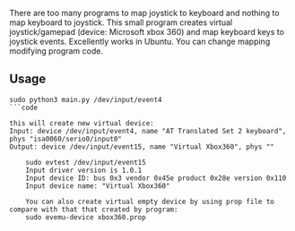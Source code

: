 There are too many programs to map joystick to keyboard and nothing to map keyboard to joystick.
This small program creates virtual joystick/gamepad (device: Microsoft xbox 360) and map keyboard keys to joystick events.
Excellently works in Ubuntu. You can change mapping modifying program code.

Usage
-----------

```code
sudo python3 main.py /dev/input/event4
```code

this will create new virtual device:
Input: device /dev/input/event4, name "AT Translated Set 2 keyboard", phys "isa0060/serio0/input0"
Output: device /dev/input/event15, name "Virtual Xbox360", phys ""

    sudo evtest /dev/input/event15
    Input driver version is 1.0.1
    Input device ID: bus 0x3 vendor 0x45e product 0x28e version 0x110
    Input device name: "Virtual Xbox360"

    You can also create virtual empty device by using prop file to compare with that that created by program:
    sudo evemu-device xbox360.prop